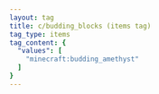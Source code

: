 ```yaml
---
layout: tag
title: c/budding_blocks (items tag)
tag_type: items
tag_content: {
  "values": [
    "minecraft:budding_amethyst"
  ]
}
---
```


